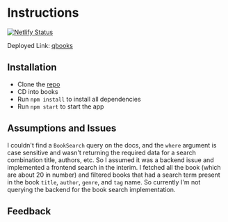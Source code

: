 # Instructions
[![Netlify Status](https://api.netlify.com/api/v1/badges/c017412b-ada6-4b2e-aa0a-6fdf2e80f135/deploy-status)](ttps://qbooks.netlify.app)


Deployed Link: [qbooks](https://qbooks.netlify.app)

## Installation
- Clone the [repo](https://github.com/shaolinmkz/books)
- CD into books
- Run `npm install` to install all dependencies
- Run `npm start` to start the app

## Assumptions and Issues
 I couldn't find a `BookSearch` query on the docs, and the `where` argument is case sensitive and wasn't returning the required data for a search combination title, authors, etc. So I assumed it was a backend issue and implemented a frontend search in the interim. I fetched all the book (which are about 20 in number) and filtered books that had a search term present in the book `title`, `author`, `genre`, and `tag` name. So currently I'm not querying the backend for the book search implementation.


## Feedback

